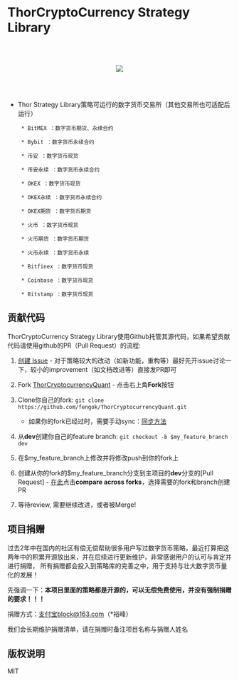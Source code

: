 # ThorCryptoCurrency Strategy Library

<br>
<br>
<p align="center">
  <img src ="http://thorquant.com/Thor-Quant.png"/>
</p>
<br>
<br>

 * Thor Strategy Library策略可运行的数字货币交易所（其他交易所也可适配后运行）

        * BitMEX ：数字货币期货、永续合约

        * Bybit ：数字货币永续合约

        * 币安 ：数字货币现货

        * 币安永续 ：数字货币永续合约

        * OKEX ：数字货币现货

        * OKEX永续 ：数字货币永续合约

        * OKEX期货 ：数字货币期货

        * 火币 ：数字货币现货

        * 火币期货 ：数字货币期货

        * 火币永续 ：数字货币永续 

        * Bitfinex ：数字货币现货

        * Coinbase ：数字货币现货

        * Bitstamp ：数字货币现货



## 贡献代码

ThorCryptoCurrency Strategy Library使用Github托管其源代码，如果希望贡献代码请使用github的PR（Pull Request）的流程:

1. [创建 Issue](https://github.com/fengok/ThorCryptocurrencyQuant/issues/new) - 对于策略较大的改动（如新功能，重构等）最好先开issue讨论一下，较小的improvement（如文档改进等）直接发PR即可

2. Fork [ThorCryptocurrencyQuant](https://github.com/fengok/ThorCryptocurrencyQuant) - 点击右上角**Fork**按钮

3. Clone你自己的fork: ```git clone https://github.com/fengok/ThorCryptocurrencyQuant.git```
	* 如果你的fork已经过时，需要手动sync：[同步方法](https://help.github.com/articles/syncing-a-fork/)

4. 从**dev**创建你自己的feature branch: ```git checkout -b $my_feature_branch dev```

5. 在$my_feature_branch上修改并将修改push到你的fork上

6. 创建从你的fork的$my_feature_branch分支到主项目的**dev**分支的[Pull Request] -  [在此](https://github.com/fengok/ThorCryptocurrencyQuant/compare?expand=1)点击**compare across forks**，选择需要的fork和branch创建PR

7. 等待review, 需要继续改进，或者被Merge!



## 项目捐赠

过去2年中在国内的社区有偿无偿帮助很多用户写过数字货币策略，最近打算把这两年中的积累开源放出来，并在后续进行更新维护，非常感谢用户的认可与肯定并进行捐赠，
所有捐赠都会投入到策略库的完善之中，用于支持与壮大数字货币量化的发展！

先强调一下：**本项目里面的策略都是开源的，可以无偿免费使用，并没有强制捐赠的要求！！！**

捐赠方式：支付宝block@163.com（*裕峰）

我们会长期维护捐赠清单，请在捐赠时备注项目名称与捐赠人姓名


## 版权说明

MIT
